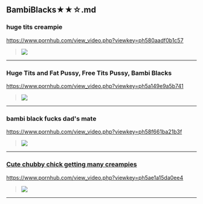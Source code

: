 ## BambiBlacks★★☆.md
### huge tits creampie
https://www.pornhub.com/view_video.php?viewkey=ph580aadf0b1c57
>![](https://ci.phncdn.com/videos/201610/22/93675821/original/(m=ecuKGgaaaa)(mh=jEvRbXIqSzOcVwV9)12.jpg)
---
### Huge Tits and Fat Pussy, Free Tits Pussy, Bambi Blacks
https://www.pornhub.com/view_video.php?viewkey=ph5a149e9a5b741
>![](https://ci.phncdn.com/videos/201711/21/142101382/original/(m=ecuKGgaaaa)(mh=Afgucd_FTLbWW1gB)11.jpg)
---
### bambi black fucks dad's mate
https://www.pornhub.com/view_video.php?viewkey=ph58f661ba21b3f
>![](https://ci.phncdn.com/videos/201704/18/113674551/original/(m=ecuKGgaaaa)(mh=-GbSIla_zq0uA4SD)12.jpg)
---
### <u>Cute chubby chick getting many creampies
https://www.pornhub.com/view_video.php?viewkey=ph5ae1a15da0ee4
>![](https://ci.phncdn.com/videos/201804/26/163601721/original/(m=ecuKGgaaaa)(mh=JhVJqTHmc7F74CTz)10.jpg)
---
### 

>![]()
